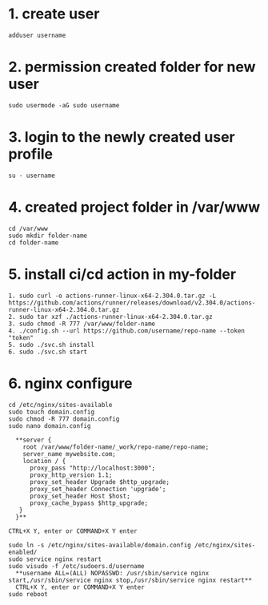 # 1. create user
```adduser username```
# 2. permission created folder for new user
```sudo usermode -aG sudo username```
# 3. login to the newly created user profile
```su - username```
# 4. created project folder in /var/www
```
cd /var/www
sudo mkdir folder-name
cd folder-name
```
# 5. install ci/cd action in my-folder
```
1. sudo curl -o actions-runner-linux-x64-2.304.0.tar.gz -L https://github.com/actions/runner/releases/download/v2.304.0/actions-runner-linux-x64-2.304.0.tar.gz
2. sudo tar xzf ./actions-runner-linux-x64-2.304.0.tar.gz
3. sudo chmod -R 777 /var/www/folder-name
4. ./config.sh --url https://github.com/username/repo-name --token "token"
5. sudo ./svc.sh install
6. sudo ./svc.sh start
```
# 6. nginx configure
```
cd /etc/nginx/sites-available
sudo touch domain.config
sudo chmod -R 777 domain.config
sudo nano domain.config

  **server {
    root /var/www/folder-name/_work/repo-name/repo-name;
    server_name mywebsite.com;
    location / {
      proxy_pass "http://localhost:3000";
      proxy_http_version 1.1;
      proxy_set_header Upgrade $http_upgrade;
      proxy_set_header Connection 'upgrade';
      proxy_set_header Host $host;
      proxy_cache_bypass $http_upgrade;
   }
  }**
  
CTRL+X Y, enter or COMMAND+X Y enter

sudo ln -s /etc/nginx/sites-available/domain.config /etc/nginx/sites-enabled/
sudo service nginx restart
sudo visudo -f /etc/sudoers.d/username
  **username ALL=(ALL) NOPASSWD: /usr/sbin/service nginx start,/usr/sbin/service nginx stop,/usr/sbin/service nginx restart**
  CTRL+X Y, enter or COMMAND+X Y enter
sudo reboot
```
